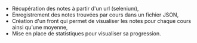 - Récupération des notes à partir d'un url (selenium),
- Enregistrement des notes trouvées par cours dans un fichier JSON,
- Création d'un front qui permet de visualiser les notes pour chaque cours ainsi qu'une moyenne,
- Mise en place de statistiques pour visualiser sa progression.

